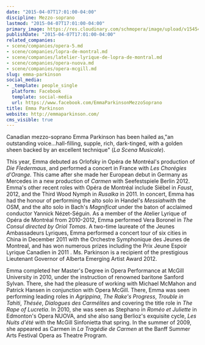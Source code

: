 ```yaml
---
date: "2015-04-07T17:01:00-04:00"
discipline: Mezzo-soprano
lastmod: "2015-04-07T17:01:00-04:00"
primary_image: https://res.cloudinary.com/schmopera/image/upload/v1545409169/media/webhook-uploads/1428440401969/36299_451252161579643_492759032_n.jpg.jpg
publishDate: "2015-04-07T17:01:00-04:00"
related_companies:
- scene/companies/opera-5.md
- scene/companies/lopra-de-montral.md
- scene/companies/latelier-lyrique-de-lopra-de-montral.md
- scene/companies/opera-nuova.md
- scene/companies/opera-mcgill.md
slug: emma-parkinson
social_media:
- _template: people_single
  platform: Facebook
  template: social-media
  url: https://www.facebook.com/EmmaParkinsonMezzoSoprano
title: Emma Parkinson
website: http://emmaparkinson.com/
cms_visible: true
---
```


<p>
	Canadian mezzo-soprano Emma Parkinson has been hailed as,"an outstanding voice…hall-filling, supple, rich, dark-tinged, with a golden sheen backed by an excellent technique" (<em>La Scena Musicale</em>).
</p>
<p>
	This year, Emma debuted as Orlofsky in Opéra de Montréal's production of <i>Die Fledermaus</i>, and performed a concert in France with <em>Les Chorégies d'Orange. </em>This came after she made her European debut in Germany as Mercedes in a new production of <i>Carmen</i> with Seefestspiele Berlin 2012. Emma's other recent roles with Opéra de Montréal include Siébel in <i>Faust</i>, 2012, and the Third Wood Nymph in <i>Rusalka</i> in 2011. In concert, Emma has had the honour of performing the alto solo in Handel's <i>Messiah</i>with the OSM, and the alto solo in Bach's <i>Magnificat</i> under the baton of acclaimed conductor Yannick Nézet-Séguin. As a member of the Atelier Lyrique of Opéra de Montréal from 2010-2012, Emma performed Vera Boronel in <em>The Consul directed by Oriol Tomas</em>. A two-time laureate of the Jeunes Ambassadeurs Lyriques, Emma performed a concert tour of six cities in China in December 2011 with the Orchestre Symphonique des Jeunes de Montreal, and has won numerous prizes including the Prix Jeune Espoir Lyrique Canadien in 2011 . Ms. Parkinson is a recipient of the prestigious Lieutenant Governor of Alberta Emerging Artist Award 2012.<br>
</p>
<p>
	Emma completed her Master's Degree in Opera Performance at McGill University in 2010, under the instruction of renowned baritone Sanford Sylvan. There, she had the pleasure of working with Michael McMahon and Patrick Hansen in conjunction with Opera McGill. There, Emma was seen performing leading roles in <em>Agrippina</em>, <em>The Rake's Progress</em>, <em>Trouble in Tahiti</em>, <em>Thésée</em>, <em>Dialogues des Carmé</em><em>lites</em> and covering the title role in <em>The Rape of Lucretia</em>. In 2010, she was seen as Stephano in <em>Roméo et Juliette</em> in Edmonton's Opera NUOVA, and she also sang Berlioz's exquisite cycle, <em>Les Nuits d'été </em>with the McGill Sinfonietta that spring. In the summer of 2009, she appeared as Carmen in <em>La Tragédie de Carmen</em> at the Banff Summer Arts Festival Opera as Theatre Program.
</p>
